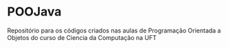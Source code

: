 # POOJava

Repositório para os códigos criados nas aulas de Programação Orientada a Objetos do curso de Ciencia da Computação na UFT
